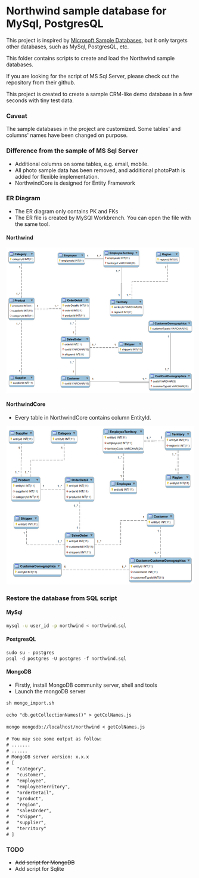 Northwind sample database for MySql, PostgresQL
====

This project is inspired by [Microsoft Sample Databases](https://github.com/Microsoft/sql-server-samples), but it only targets other databases, such as MySql, PostgresQL, etc. 

This folder contains scripts to create and load the Northwind sample databases.


If you are looking for the script of MS Sql Server, please check out the repository from their github.

This project is created to create a sample CRM-like demo database in a few seconds with tiny test data.

### Caveat

The sample databases in the project are customized. Some tables' and columns' names have been changed on purpose. 

### Difference from the sample of MS Sql Server

* Additional columns on some tables, e.g. email, mobile. 
* All photo sample data has been removed, and additional photoPath is added for flexible implementation.
* NorthwindCore is designed for Entity Framework

### ER Diagram

* The ER diagram only contains PK and FKs
* The ER file is created by MySQl Workbrench. You can open the file with the same tool.

#### Northwind 


![northwind_er_diagram](mysql/northwind_er_diagram.png)

####  NorthwindCore


* Every table in NorthwindCore contains column EntityId.  

![northwindcore_er_diagram](mysql/northwindcore_er_diagram.png)



### Restore the database from SQL script

#### MySql

```bash
mysql -u user_id -p northwind < northwind.sql
```


#### PostgresQL


```
sudo su - postgres
psql -d postgres -U postgres -f northwind.sql
```

#### MongoDB

* Firstly, install MongoDB community server, shell and tools
* Launch the mongoDB server

```
sh mongo_import.sh

echo "db.getCollectionNames()" > getColNames.js

mongo mongodb://localhost/northwind < getColNames.js

# You may see some output as follow:
# .......
# ......
# MongoDB server version: x.x.x
# [
# 	"category",
# 	"customer",
# 	"employee",
# 	"employeeTerritory",
# 	"orderDetail",
# 	"product",
# 	"region",
# 	"salesOrder",
# 	"shipper",
# 	"supplier",
# 	"territory"
# ]

```


### TODO

* ~~Add script for MongoDB~~
* Add script for Sqlite



